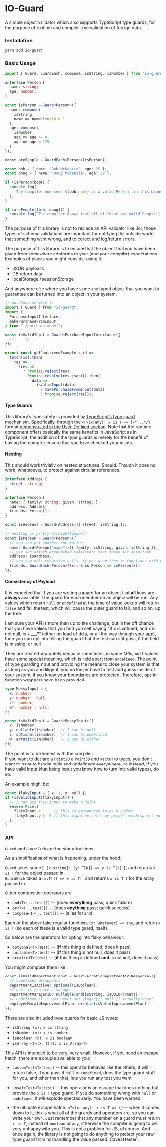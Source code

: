 # IO-Guard

A simple object validator which also supports TypeScript type guards, for the purpose of runtime and compile-time validation of foreign data.

### Installation

```bash
yarn add io-guard
```

### Basic Usage

```ts
import { Guard, GuardEach, compose, isString, isNumber } from "io-guard";

interface Person {
  name: string;
  age: number;
}

const isPerson = Guard<Person>({
  name: compose(
    isString,
    name => name.length > 1
  ),
  age: compose(
    isNumber,
    age => age >= 0,
    age => age < 125
  )
});

const arePeople = GuardEach<Person>(isPerson);

const bob = { name: "Bob McKenzie", age: 25 };
const doug = { name: "Doug McKenzie", age: 29 };

if (isPerson(bob)) {
  console.log(
    `The compiler now sees ${bob.name} as a valid Person, in this branch`
  );
}

if (arePeople([bob, doug])) {
  console.log(`The compiler knows that all of these are valid People`);
}
```

The purpose of this library is not to replace an API validator like Joi; those types of schema validations are important for notifying the outside world that something went wrong, and to collect and log/return errors.

The purpose of this library is to ensure that the object that you have been given from somewhere conforms to your (and your compiler) expectations. Examples of places you might consider using it:

- JSON payloads
- DB return data
- localStorage / sessionStorage

And anywhere else where you have some `any` typed object that you want to guarantee can be turned into an object in your system.

```ts
// purchase.service.ts
import { Guard } from "io-guard";
import {
  PurchaseInputInterface,
  makePurchaseFromInput
} from "./purchase.model";

const isValidInput = Guard<PurchaseInputInterface>({
  /* ... */
});

export const getContrivedExample = id =>
  fetch(id).then(
    res =>
      !res.ok
        ? Promise.reject(res)
        : Promise.resolve(res.json()).then(
            data =>
              isValidInput(data)
                ? makePurchaseFromInput(data)
                : Promise.reject(res)));
```

#### Type Guards
This library&rsquo;s type safety is provided by [TypeScript&rsquo;s type guard mechanism](https://www.typescriptlang.org/docs/handbook/advanced-types.html#type-guards-and-differentiating-types). Specifically, through the `<T>(x:any): x is T => {/*...*/}` format [demonstrated in the User-Defined section](https://www.typescriptlang.org/docs/handbook/advanced-types.html#user-defined-type-guards). Note that the runtime component offers basically the same benefits in JavaScript as in TypeScript; the addition of the type guards is merely for the benefit of having the compiler ensure that you have checked your inputs.

#### Nesting

This should work trivially on nested structures. Should. Though it does no work, whatsoever, to protect against circular references.

```ts
interface Address {
  street: string;
}

interface Person {
  name: { family: string; given: string; };
  address: Address;
  friends: Person[];
}

const isAddress = Guard<Address>({ street: isString });

// nesting is pretty straightforward
const isPerson = Guard<Person>({
  // you can put another one inline
  name: Guard<Person["name"]>({ family: isString, given: isString }),
  // you can attach predefined validators that match the interface
  address: isAddress,
  // you can make recursive calls, if you wrap them in functions with guards
  friends: GuardEach<Person>((x): x is Person => isPerson(x))
});
```

#### Consistency of Payload

It is expected that if you are writing a guard for an object that **all** keys are **always** available. The guard for each member on an object will be run. Any values which return `null` or `undefined` at the time of value lookup will return `false` and fail the test, which will cause the outer guard to fail, and so on, up the tree.

I am sure your API is more than up to the challenge, but in the off chance that you have values that you find yourself saying "If x is defined, and x is not null, is x ___?" (either on load of data, or all the way through your app), then you can opt into telling the guard that the test can still pass, if the field is missing, or null.

They are treated separately because sometimes, in some APIs, `null` values have some special meaning, which is held apart from `undefined`. The point of type guarding input and providing the means to close your system is that as long as you are diligent, you no longer have to test and guess inside of your system, if you know your boundaries are protected. Therefore, opt-in function wrappers have been provided.

```ts
type MessyInput = {
  x: number;
  y: number | null;
  z?: number;
  w?: number | null;
};

const isValidInput = Guard<MessyInput>({
  x: isNumber,
  y: nullable(isNumber), // I can be null
  z: optional(isNumber), // I can be undefined
  w: erratic(isNumber)   // I can be either
});
```
The point is to be honest with the compiler.  
If you want to declare a `Point2D` a `Point3D` and `Vector4D` types, you don&rsquo;t want to have to handle nulls and undefineds everywhere, so instead, if you have valid input (that being input you know how to turn into valid types), do so.

An example might be:

```ts
const flakyInput = { x: 1, y: null };
if (isValidInput(flakyInput)) {
  // I can use this input to make a Point
  return Point(
    flakyInput.x      // this is guaranteed to be a number
    flakyInput.y || 0 // this might be null; my points aren&rsquo;t nullable
  );
}
```


### API

`Guard` and `GuardEach` are the star attractions.  

As a simplification of what is happening, under the hood:

`Guard` takes some `{ [k:string]: (y: T[k]) => y is T[k] }`, and returns `x is T` for the object passed in.  
`GuardEach` takes a `(x:T[]) => x is T[]` and returns `x is T[]` for the array passed in.  

Other composition operators are

- `and<T>(...test[])` -- (does **everything** pass; quick failure)
- `or<T>(...test[])` -- (does **anything** pass; quick success)
- `compose<T>(...test[])` -- (alias for `and`)

Each of the above take regular functions `(x: whatever) => any`, and return `x is T` (so each of these is a valid type guard, itself).

So below are the operators for opting into flaky behaviour:

- `optional<T>(test)` -- (**if** this thing is defined, does it pass)
- `nullable<T>(test)` -- (**if** this thing is not null, does it pass)
- `erratic<T>(test)` -- (**if** this thing is defined **and** is not null, does it pass)

You might compose them like

```ts
const isValidDepartmentInput = Guard<ErraticDepartmentAPIResponse>({
  // sometimes disappears
  departmentIsActive: optional(isBoolean),
  // null if you are a manager
  departmentManagerID: nullable(and(isString, isUUIDFormat)),
  // undefined if it was never set (legacy); null if manually unset
  employeeMoraleImprovementPlan: erratic(isValidImprovementPlan)
});
```

There are also included type guards for basic JS types:

- `isString (x): x is string`
- `isNumber (x): x is number`
- `isBoolean (x): x is boolean`
- `isArray <T>(x: T[]): x is Array<T>`

This API is intended to be very, very small. However, if you need an escape hatch, there are a couple available to you:

- `customTest<T>(test)` -- this operator behaves like the others; it will return false, if you pass it `null` or `undefined`, does the type guard stuff for you, and other than that, lets you run any test you want

- `unsafeTest<T>(test)` -- this operator is an escape that does nothing but provide the `x is T` type guard. If you do something wrong with `null` or `undefined`, it *will* explode spectacularly. You have been warned.

- the ultimate escape hatch: `<T>(x: any): x is T => {}` -- when it comes down to it, this is what all of the guards and operators are, so you can write your own. Just remember that any member on a guard must return `x is T`, instead of `boolean` or `any`, otherwise the compiler is going to be very unhappy with you. This is not a problem for JS, of course. And once again, the library is not going to do anything to protect your raw type guard from mishandling the value passed. Caveat tester.